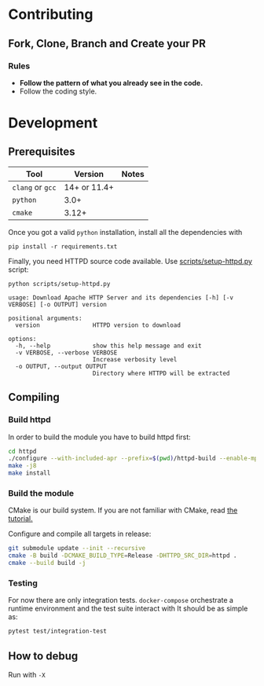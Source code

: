 # Contributing 

## Fork, Clone, Branch and Create your PR

### Rules
- **Follow the pattern of what you already see in the code.**
- Follow the coding style.

# Development

## Prerequisites

| Tool | Version | Notes |
| ---- | ------- | ----- |
| `clang` or `gcc` | 14+ or 11.4+ | |
| `python` | 3.0+ | |
| `cmake` | 3.12+ | |

Once you got a valid `python` installation, install all the dependencies with

````shell
pip install -r requirements.txt
````

Finally, you need HTTPD source code available. Use [scripts/setup-httpd.py](./scripts/setup-httpd.py) script:

````shell
python scripts/setup-httpd.py

usage: Download Apache HTTP Server and its dependencies [-h] [-v VERBOSE] [-o OUTPUT] version

positional arguments:
  version               HTTPD version to download

options:
  -h, --help            show this help message and exit
  -v VERBOSE, --verbose VERBOSE
                        Increase verbosity level
  -o OUTPUT, --output OUTPUT
                        Directory where HTTPD will be extracted
````

## Compiling

### Build httpd

In order to build the module you have to build httpd first:
```sh
cd httpd 
./configure --with-included-apr --prefix=$(pwd)/httpd-build --enable-mpms-shared="all" 
make -j8 
make install
```

### Build the module

CMake is our build system. If you are not familiar with CMake, read [the tutorial.](https://cmake.org/cmake/help/latest/guide/tutorial/index.html)

Configure and compile all targets in release:

````sh
git submodule update --init --recursive
cmake -B build -DCMAKE_BUILD_TYPE=Release -DHTTPD_SRC_DIR=httpd .
cmake --build build -j
````

### Testing
For now there are only integration tests. `docker-compose` orchestrate a runtime environment and the test suite interact with
It should be as simple as:

````sh
pytest test/integration-test
````
## How to debug
Run with `-X`

